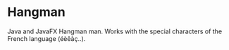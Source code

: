 # Hangman
Java and JavaFX Hangman man. Works with the special characters of the French language (éèêàç..).
